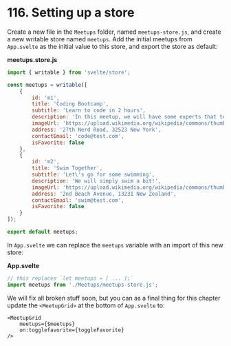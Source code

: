 # 116. Setting up a store

Create a new file in the `Meetups` folder, named `meetups-store.js`, and create a new writable store named `meetups`.
Add the initial meetups from `App.svelte` as the initial value to this store, and export the store as default:

**meetups.store.js**
```js
import { writable } from 'svelte/store';

const meetups = writable([
    {
        id: 'm1',
        title: 'Coding Bootcamp',
        subtitle: 'Learn to code in 2 hours',
        description: 'In this meetup, we will have some experts that teach you how to code!',
        imageUrl: 'https://upload.wikimedia.org/wikipedia/commons/thumb/a/a4/JavaScript_code.png/640px-JavaScript_code.png',
        address: '27th Nerd Road, 32523 New York',
        contactEmail: 'code@test.com',
        isFavorite: false
    },
    {
        id: 'm2',
        title: 'Swim Together',
        subtitle: 'Let\'s go for some swimming',
        description: 'We will simply swim a bit!',
        imageUrl: 'https://upload.wikimedia.org/wikipedia/commons/thumb/e/ee/Polar_bear_swimming.jpg/640px-Polar_bear_swimming.jpg',
        address: '2nd Beach Avenue, 13231 New Zealand',
        contactEmail: 'swim@test.com',
        isFavorite: false
    }
]);

export default meetups;
```

In `App.svelte` we can replace the `meetups` variable with an import of this new store:

**App.svelte**
```js
// this replaces `let meetups = [ ... ];`
import meetups from './Meetups/meetups-store.js';
```

We will fix all broken stuff soon, but you can as a final thing for this chapter update the `<MeetupGrid>` at the bottom of `App.svelte` to:

```svelte
<MeetupGrid
    meetups={$meetups}
    on:togglefavorite={toggleFavorite}
/>
```

